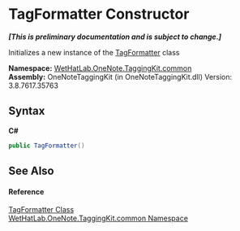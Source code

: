 # TagFormatter Constructor 
 _**\[This is preliminary documentation and is subject to change.\]**_

Initializes a new instance of the <a href="8d4378d5-3d81-1a88-d98b-9c845e212b48.md">TagFormatter</a> class

**Namespace:**&nbsp;<a href="bcdbab9c-63d1-48a4-6937-af53fb8d9a55.md">WetHatLab.OneNote.TaggingKit.common</a><br />**Assembly:**&nbsp;OneNoteTaggingKit (in OneNoteTaggingKit.dll) Version: 3.8.7617.35763

## Syntax

**C#**<br />
``` C#
public TagFormatter()
```


## See Also


#### Reference
<a href="8d4378d5-3d81-1a88-d98b-9c845e212b48.md">TagFormatter Class</a><br /><a href="bcdbab9c-63d1-48a4-6937-af53fb8d9a55.md">WetHatLab.OneNote.TaggingKit.common Namespace</a><br />